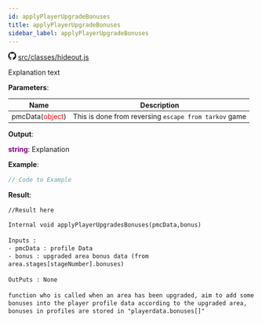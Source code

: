 ```yaml
---
id: applyPlayerUpgradeBonuses
title: applyPlayerUpgradeBonuses
sidebar_label: applyPlayerUpgradeBonuses
---
```


![](/img/github.png) [src/classes/hideout.js](https://github.com/TrustedSourceLeaks/LeakedServer/blob/master/src/classes/hideout.js#L3)

Explanation text

**Parameters**:

Name  |   Description 
----------- |   -----------
pmcData(<font color="red">object</font>)  |   This is done from reversing `escape from tarkov` game


**Output**:

**<font color="purple">string</font>**: Explanation


**Example**:
```js
// Code to Example
```

**Result**:
```
//Result here
```

```
Internal void applyPlayerUpgradesBonuses(pmcData,bonus)

Inputs :
- pmcData : profile Data 
- bonus : upgraded area bonus data (from area.stages[stageNumber].bonuses)

OutPuts : None

function who is called when an area has been upgraded, aim to add some bonuses into the player profile data according to the upgraded area, bonuses in profiles are stored in "playerdata.bonuses[]"
```